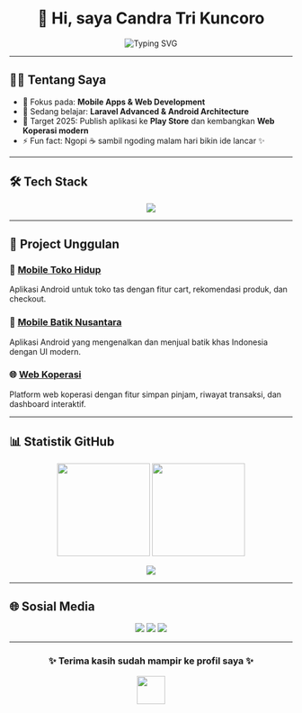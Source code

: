 <!-- Ganti USERNAME dengan username GitHub kamu -->
<!-- Simpan file ini sebagai README.md di repo USERNAME/USERNAME -->

<h1 align="center">👋 Hi, saya <b>Candra Tri Kuncoro</b></h1>
<p align="center">
  <img src="https://readme-typing-svg.herokuapp.com?font=Fira+Code&size=22&pause=1000&color=00C4FF&center=true&vCenter=true&width=600&lines=Selamat+Datang+di+GitHub+saya!;Mobile+%2B+Web+Developer;Menguasai+Android%2C+PHP%2C+CI%2C+Laravel;Mari+Kolaborasi+🚀" alt="Typing SVG" />
</p>

---

## 🧑‍💻 Tentang Saya
- 🔭 Fokus pada: **Mobile Apps & Web Development**  
- 🌱 Sedang belajar: **Laravel Advanced & Android Architecture**  
- 🚀 Target 2025: Publish aplikasi ke **Play Store** dan kembangkan **Web Koperasi modern**  
- ⚡ Fun fact: Ngopi ☕ sambil ngoding malam hari bikin ide lancar ✨  

---

## 🛠️ Tech Stack
<p align="center">
  <img src="https://skillicons.dev/icons?i=html,css,php,codeigniter,laravel,mysql,androidstudio&theme=light" />
</p>

---

## 🌟 Project Unggulan
### 📱 [Mobile Toko Hidup](https://github.com/candra-khun/Toko-Hidup)
Aplikasi Android untuk toko tas dengan fitur cart, rekomendasi produk, dan checkout.  

### 🎨 [Mobile Batik Nusantara](https://github.com/candra-khun/Batik-Nusantara)
Aplikasi Android yang mengenalkan dan menjual batik khas Indonesia dengan UI modern.  

### 🌐 [Web Koperasi](https://github.com/candra-khun/Koperasi)
Platform web koperasi dengan fitur simpan pinjam, riwayat transaksi, dan dashboard interaktif.  

---

## 📊 Statistik GitHub
<p align="center">
  <img src="https://github-readme-stats.vercel.app/api?username=candra-khun&show_icons=true&theme=tokyonight&count_private=true&hide_border=true" height="165" />
  <img src="https://github-readme-streak-stats.herokuapp.com/?user=candra-khun&theme=tokyonight&hide_border=true" height="165" />
</p>

<p align="center">
  <img src="https://github-profile-summary-cards.vercel.app/api/cards/profile-details?username=candra-khun&theme=tokyonight" />
</p>

---


## 🌐 Sosial Media
<p align="center">
  <a href="https://www.instagram.com/"><img src="https://img.shields.io/badge/Instagram-%23E4405F.svg?&style=for-the-badge&logo=Instagram&logoColor=white" /></a>
  <a href="[https://www.linkedin.com/](https://www.linkedin.com/in/candra-tri-kuncoro-634a2b2a7/)"><img src="https://img.shields.io/badge/LinkedIn-%230077B5.svg?&style=for-the-badge&logo=LinkedIn&logoColor=white" /></a>
  <a href="mailto:candratrikuncoro3@gmail.com"><img src="https://img.shields.io/badge/Email-D14836?style=for-the-badge&logo=gmail&logoColor=white" /></a>
</p>

---

<h3 align="center">✨ Terima kasih sudah mampir ke profil saya ✨</h3>
<p align="center">
  <img src="https://media.giphy.com/media/hvRJCLFzcasrR4ia7z/giphy.gif" width="50"/>
</p>

